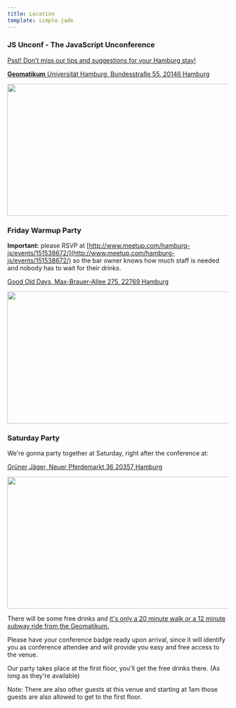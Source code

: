 ```yaml
---
title: Location
template: simple.jade
---
```



### JS Unconf - The JavaScript Unconference

[Psst! Don't miss our tips and suggestions for your Hamburg stay!](http://2014.jsunconf.eu/news/hamburg-sightseeing-and-tips/)

[**Geomatikum** Universität Hamburg, Bundesstraße 55, 20146 Hamburg](https://maps.google.com/maps?q=Geomatikum,+Bundesstra%C3%9Fe+55,+Hamburg,+Germany&hl=en&ie=UTF8&ll=53.570288,9.968719&spn=0.036341,0.070295&sll=53.570288,9.968719&sspn=0.073341,0.155354&hq=Geomatikum,+Bundesstra%C3%9Fe+55,+Hamburg,+Germany&t=m&z=14)

<a href="https://www.google.com/maps/place/Geomatikum/@53.5681455,9.974176,17z/data=!3m1!4b1!4m2!3m1!1s0x47b18f47a01d244b:0xe9f26889b04bd8ef" target="_blank">
    <img height="300" src="http://maps.googleapis.com/maps/api/staticmap?center=53.5681455,9.974176&amp;zoom=15&amp;size=635x300&amp;sensor=false&amp;markers=color:0x92137F%7C53.5681455,9.974176&amp;visual_refresh=1" width="635">
</a>
<br/>

### Friday Warmup Party

**Important:** please RSVP at
[http://www.meetup.com/hamburg-js/events/151538672/](http://www.meetup.com/hamburg-js/events/151538672/) so the bar owner knows how much staff is needed and nobody has to wait for their drinks.

[Good Old Days, Max-Brauer-Allee 275, 22769 Hamburg](https://www.google.de/maps/place/Good+Old+Days+Dance+Bar/@53.563531,9.959284,17z/data=!3m1!4b1!4m2!3m1!1s0x0:0x2409f6f2f52cd803)

<a href="https://maps.google.com/maps?q=Max-Brauer-Allee+275,+Hamburg,+Germany&hl=en&ie=UTF8&ll=53.563531,9.959284&spn=0.036341,0.070295&sll=53.570288,9.968719&sspn=0.073341,0.155354&hq=Geomatikum,+Bundesstra%C3%9Fe+55,+Hamburg,+Germany&t=m&z=14" target="_blank">
    <img height="300" src="http://maps.googleapis.com/maps/api/staticmap?center=53.563531,9.959284&amp;zoom=15&amp;size=635x300&amp;sensor=false&amp;markers=color:0x92137F%7C53.563531,9.959284&amp;visual_refresh=1" width="635">
</a>



<a name="saturdayparty"></a>
### Saturday Party
We're gonna party together at Saturday, right after the conference at:

[Grüner Jäger, Neuer Pferdemarkt 36 20357 Hamburg](https://www.google.com/maps/place/Gr%C3%BCner+J%C3%A4ger/@53.556712,9.96382,17z/data=!3m1!4b1!4m2!3m1!1s0x0:0x54b7d710ae86bd1)

<a href="https://www.google.com/maps/place/Gr%C3%BCner+J%C3%A4ger/@53.556712,9.96382,17z/data=!3m1!4b1!4m2!3m1!1s0x0:0x54b7d710ae86bd1" target="_blank">
    <img height="300" src="http://maps.googleapis.com/maps/api/staticmap?center=53.556712,9.96382&amp;zoom=15&amp;size=635x300&amp;sensor=false&amp;markers=color:0x92137F%7C53.556712,9.96382&amp;visual_refresh=1" width="635">
</a>

There will be some free drinks and [it's only a 20 minute walk or a 12 minute subway ride from the Geomatikum.](https://www.google.com/maps/dir/Geomatikum,+20146+Hamburg,+Deutschland/Gr%C3%BCner+J%C3%A4ger,+Neuer+Pferdemarkt+36,+20357+Hamburg,+Deutschland/@53.5623821,9.9605359,15z/data=!3m1!4b1!4m14!4m13!1m5!1m1!1s0x47b18f47a01d244b:0xe9f26889b04bd8ef!2m2!1d9.9741385!2d53.5680528!1m5!1m1!1s0x47b18f69679f6c65:0x54b7d710ae86bd1!2m2!1d9.96382!2d53.556712!3e3)

Please have your conference badge ready upon arrival, since it will identify you as conference attendee and will provide you easy and free access to the venue.

Our party takes place at the first floor, you'll get the free drinks there. (As long as they're available)

Note: There are also other guests at this venue and starting at 1am those guests are also allowed to get to the first floor.

